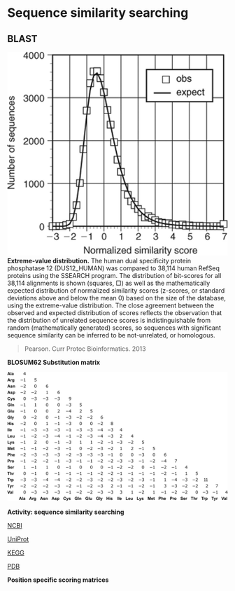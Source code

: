 # Sequence similarity searching

## BLAST

![Extreme-value distribution](https://github.com/Claualvarez/Introdutcion_to_computational_molecular_evolution/blob/master/slides/nihms519883f1.jpg)
**Extreme-value distribution.** The human dual specificity protein phosphatase 12 (DUS12_HUMAN) was compared to 38,114 human RefSeq proteins using the SSEARCH program. The distribution of bit-scores for all 38,114 alignments is shown (squares, □) as well as the mathematically expected distribution of normalized similarity scores (z-scores, or standard deviations above and below the mean 0) based on the size of the database, using the extreme-value distribution. The close agreement between the observed and expected distribution of scores reflects the observation that the distribution of unrelated sequence scores is indistinguishable from random (mathematically generated) scores, so sequences with significant sequence similarity can be inferred to be not-unrelated, or homologous.
> Pearson. Curr Protoc Bioinformatics. 2013

**BLOSUM62 Substitution matrix**

![BLOSUM62 Substitution matrix](https://github.com/Claualvarez/Introdutcion_to_computational_molecular_evolution/blob/master/slides/BLOSUM62.png)

**Activity: sequence similarity searching**
   
   [NCBI](https://blast.ncbi.nlm.nih.gov/Blast.cgi)
   
   [UniProt](https://www.uniprot.org/blast/)
   
   [KEGG](https://www.genome.jp/tools/blast/)
   
   [PDB](https://www.rcsb.org/pdb/search/advSearch.do?st=SequenceQuery)
   
**Position specific scoring matrices**

